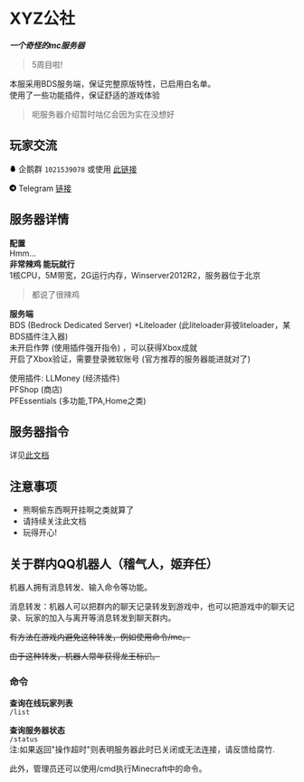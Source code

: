 # XYZ公社
***一个奇怪的mc服务器***

> 5周目啦!

本服采用BDS服务端，保证完整原版特性，已启用白名单。  
使用了一些功能插件，保证舒适的游戏体验  

> 呃服务器介绍暂时咕亿会因为实在没想好

## 玩家交流
<svg t="1618148086316" class="icon" viewBox="0 0 1024 1024" version="1.1" xmlns="http://www.w3.org/2000/svg" p-id="1144" width="12" height="12"><path d="M886.1 721.9c-5.4-67.7-41.1-143.1-55.7-181l-37.7-97.5c-1.2-40.6 10.8-133.8-52.1-250.5C677.5 76.2 551.1 65.7 527.7 64.5c-23.4-1.2-169.6-2.4-241.5 124.6s-52.5 254.3-52.5 254.3l-40.2 98.2s-18.7 44.8-34.9 99.3-32.4 140.2-16.2 157.6c16.2 17.4 74.9-79.7 80.3-88.7 0 0 4.2 46.4 15.3 70.7 8.9 19.4 30.2 67.9 73.3 105.9-20.7 6.7-70.4 24.6-77.7 43.2-9.2 23.6 7.2 26.4 35.2 28 28 1.6 162.2 5.2 226.5-3.8 0.7-0.1 1.3-0.2 2-0.3 6.3 0.2 12.2 0.3 17.9 0.3 3.6 0 7.8-0.1 12.3-0.2 0.4 0.1 0.9 0.1 1.3 0.2 64.3 9 198.6 5.4 226.5 3.8 28-1.6 44.3-4.4 35.2-28-7.4-18.9-58.5-37-78.6-43.4 6.3-5.6 12.4-11.6 18.4-18.1 72.5-79.7 66.5-130 69.5-158.8 0 0 61.1 88.1 74.3 91.1 13.2 3 17.3-10.8 12-78.5z" p-id="1145"></path></svg> 企鹅群 `1021539078` 或使用 [此链接](https://jq.qq.com/?_wv=1027&k=lzNyLxNn)  
  
<svg t="1618148362863" class="icon" viewBox="0 0 1024 1024" version="1.1" xmlns="http://www.w3.org/2000/svg" p-id="1981" width="12" height="12"><path d="M512 16C238 16 16 238 16 512s222 496 496 496 496-222 496-496S786 16 512 16z m243.6 339.8l-81.4 383.6c-6 27.2-22.2 33.8-44.8 21l-124-91.4-59.8 57.6c-6.6 6.6-12.2 12.2-25 12.2l8.8-126.2 229.8-207.6c10-8.8-2.2-13.8-15.4-5l-284 178.8-122.4-38.2c-26.6-8.4-27.2-26.6 5.6-39.4l478.2-184.4c22.2-8 41.6 5.4 34.4 39z" p-id="1982"></path></svg> Telegram [链接](https://t.me/joinchat/S3vLVCUfAokMLFHg)

## 服务器详情

**配置**  
Hmm...  
**非常辣鸡 能玩就行**  
1核CPU，5M带宽，2G运行内存，Winserver2012R2，服务器位于北京  
> 都说了很辣鸡  

**服务端**  
BDS (Bedrock Dedicated Server) +Liteloader (此liteloader非彼liteloader，某BDS插件注入器)    
未开启作弊 (使用插件强开指令) ，可以获得Xbox成就  
开启了Xbox验证，需要登录微软账号 (官方推荐的服务器能进就对了)


使用插件:
LLMoney (经济插件)  
PFShop (商店)  
PFEssentials (多功能,TPA,Home之类)  

## 服务器指令

详见[此文档](/5th/Commands/Commands.md "指令文档")

## 注意事项

* 熊啊偷东西啊开挂啊之类就算了  
* 请持续关注此文档  
* 玩得开心!

## 关于群内QQ机器人（稽气人，姬弃任）

机器人拥有消息转发、输入命令等功能。

消息转发：机器人可以把群内的聊天记录转发到游戏中，也可以把游戏中的聊天记录、玩家的加入与离开等消息转发到聊天群内。

~~有方法在游戏内避免这种转发，例如使用命令/me。~~

~~由于这种转发，机器人常年获得龙王标识。~~

### 命令  
**查询在线玩家列表**  
`/list`

**查询服务器状态**  
`/status`  
注:如果返回"操作超时"则表明服务器此时已关闭或无法连接，请反馈给腐竹.

此外，管理员还可以使用/cmd执行Minecraft中的命令。
